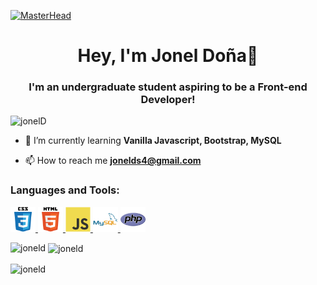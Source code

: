 [![MasterHead](https://pbs.twimg.com/media/D-jmhnoU0AEGHeb.jpg)](https://rishavchanda.io)

<h1 align="center">Hey, I'm Jonel Doña👋</h1>
<h3 align="center">I'm an undergraduate student aspiring to be a Front-end Developer!</h3>

<p align="left"> <img src="https://komarev.com/ghpvc/?username=joneld&label=Profile%20views&color=0e75b6&style=flat" alt="jonelD" /> </p>

- 🌱 I’m currently learning **Vanilla Javascript, Bootstrap, MySQL**

- 📫 How to reach me **jonelds4@gmail.com**

<p align="left">
</p>

<h3 align="left">Languages and Tools:</h3>
<p align="left"> <a href="https://www.w3schools.com/css/" target="_blank" rel="noreferrer"> <img src="https://raw.githubusercontent.com/devicons/devicon/master/icons/css3/css3-original-wordmark.svg" alt="css3" width="40" height="40"/> </a> <a href="https://www.w3.org/html/" target="_blank" rel="noreferrer"> <img src="https://raw.githubusercontent.com/devicons/devicon/master/icons/html5/html5-original-wordmark.svg" alt="html5" width="40" height="40"/> </a> <a href="https://developer.mozilla.org/en-US/docs/Web/JavaScript" target="_blank" rel="noreferrer"> <img src="https://raw.githubusercontent.com/devicons/devicon/master/icons/javascript/javascript-original.svg" alt="javascript" width="40" height="40"/> </a> <a href="https://www.mysql.com/" target="_blank" rel="noreferrer"> <img src="https://raw.githubusercontent.com/devicons/devicon/master/icons/mysql/mysql-original-wordmark.svg" alt="mysql" width="40" height="40"/> </a> <a href="https://www.php.net" target="_blank" rel="noreferrer"> <img src="https://raw.githubusercontent.com/devicons/devicon/master/icons/php/php-original.svg" alt="php" width="40" height="40"/> </a> </p>

<p><img align="left" src="https://github-readme-stats.vercel.app/api/top-langs?username=joneld&show_icons=true&locale=en&layout=compact" alt="joneld" /></p>

<p>&nbsp;<img align="center" src="https://github-readme-stats.vercel.app/api?username=joneld&show_icons=true&locale=en" alt="joneld" /></p>

<p><img align="center" src="https://github-readme-streak-stats.herokuapp.com/?user=joneld&" alt="joneld" /></p>
